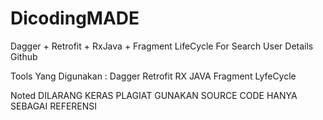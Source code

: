 # DicodingMADE
Dagger + Retrofit + RxJava + Fragment LifeCycle For Search User Details Github

Tools Yang Digunakan :
Dagger
Retrofit
RX JAVA
Fragment LyfeCycle

Noted
DILARANG KERAS PLAGIAT GUNAKAN SOURCE CODE HANYA SEBAGAI REFERENSI

